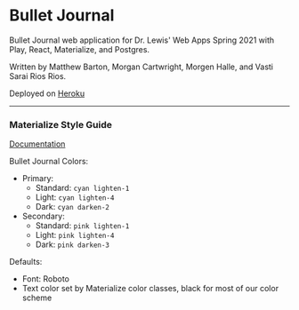 # Bullet Journal

Bullet Journal web application for Dr. Lewis' Web Apps Spring 2021 with Play, React, Materialize, and Postgres.

Written by Matthew Barton, Morgan Cartwright, Morgen Halle, and Vasti Sarai Rios Rios.

Deployed on [Heroku](https://bullet-journal-web-app.herokuapp.com/)

---
### Materialize Style Guide
[Documentation](https://materializecss.com/color.html)

Bullet Journal Colors:
- Primary:
  - Standard: `cyan lighten-1`
  - Light: `cyan lighten-4`
  - Dark: `cyan darken-2`
- Secondary: 
  - Standard: `pink lighten-1`
  - Light: `pink lighten-4`
  - Dark: `pink darken-3`

Defaults:
  - Font: Roboto
  - Text color set by Materialize color classes, black for most of our color scheme

